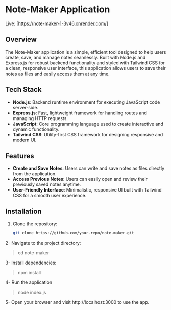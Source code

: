 # **Note-Maker Application**

Live: [https://note-maker-1-3v46.onrender.com/]

## **Overview**
The Note-Maker application is a simple, efficient tool designed to help users create, save, and manage notes seamlessly. Built with Node.js and Express.js for robust backend functionality and styled with Tailwind CSS for a clean, responsive user interface, this application allows users to save their notes as files and easily access them at any time.

## **Tech Stack**
- **Node.js**: Backend runtime environment for executing JavaScript code server-side.
- **Express.js**: Fast, lightweight framework for handling routes and managing HTTP requests.
- **JavaScript**: Core programming language used to create interactive and dynamic functionality.
- **Tailwind CSS**: Utility-first CSS framework for designing responsive and modern UI.

## **Features**
- **Create and Save Notes**: Users can write and save notes as files directly from the application.
- **Access Previous Notes**: Users can easily open and review their previously saved notes anytime.
- **User-Friendly Interface**: Minimalistic, responsive UI built with Tailwind CSS for a smooth user experience.

## **Installation**
1. Clone the repository:
   ```bash
   git clone https://github.com/your-repo/note-maker.git

2- Navigate to the project directory:

  >  cd note-maker    

3- Install dependencies:
    
   > npm install    

4- Run the application

   > node index.js
    

5- Open your browser and visit http://localhost:3000 to use the app.